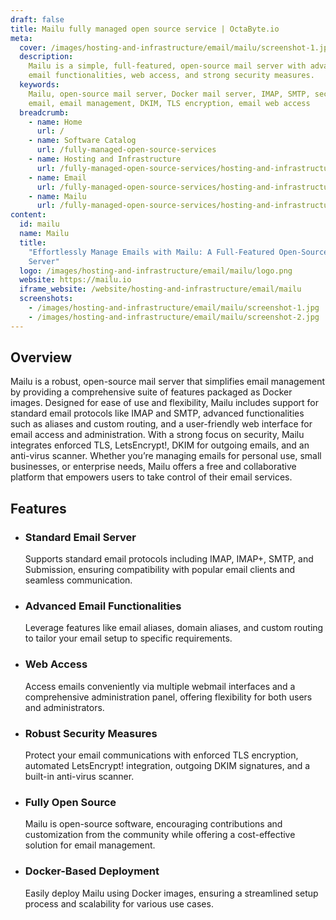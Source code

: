 ```yaml
---
draft: false
title: Mailu fully managed open source service | OctaByte.io
meta:
  cover: /images/hosting-and-infrastructure/email/mailu/screenshot-1.jpg
  description:
    Mailu is a simple, full-featured, open-source mail server with advanced
    email functionalities, web access, and strong security measures.
  keywords:
    Mailu, open-source mail server, Docker mail server, IMAP, SMTP, secure
    email, email management, DKIM, TLS encryption, email web access
  breadcrumb:
    - name: Home
      url: /
    - name: Software Catalog
      url: /fully-managed-open-source-services
    - name: Hosting and Infrastructure
      url: /fully-managed-open-source-services/hosting-and-infrastructure
    - name: Email
      url: /fully-managed-open-source-services/hosting-and-infrastructure/email
    - name: Mailu
      url: /fully-managed-open-source-services/hosting-and-infrastructure/email/mailu
content:
  id: mailu
  name: Mailu
  title:
    "Effortlessly Manage Emails with Mailu: A Full-Featured Open-Source Mail
    Server"
  logo: /images/hosting-and-infrastructure/email/mailu/logo.png
  website: https://mailu.io
  iframe_website: /website/hosting-and-infrastructure/email/mailu
  screenshots:
    - /images/hosting-and-infrastructure/email/mailu/screenshot-1.jpg
    - /images/hosting-and-infrastructure/email/mailu/screenshot-2.jpg
---
```


## Overview

Mailu is a robust, open-source mail server that simplifies email management by providing a comprehensive suite of features packaged as Docker images. Designed for ease of use and flexibility, Mailu includes support for standard email protocols like IMAP and SMTP, advanced functionalities such as aliases and custom routing, and a user-friendly web interface for email access and administration. With a strong focus on security, Mailu integrates enforced TLS, LetsEncrypt!, DKIM for outgoing emails, and an anti-virus scanner. Whether you’re managing emails for personal use, small businesses, or enterprise needs, Mailu offers a free and collaborative platform that empowers users to take control of their email services.

## Features

- ### Standard Email Server

  Supports standard email protocols including IMAP, IMAP+, SMTP, and Submission, ensuring compatibility with popular email clients and seamless communication.

- ### Advanced Email Functionalities

  Leverage features like email aliases, domain aliases, and custom routing to tailor your email setup to specific requirements.

- ### Web Access

  Access emails conveniently via multiple webmail interfaces and a comprehensive administration panel, offering flexibility for both users and administrators.

- ### Robust Security Measures

  Protect your email communications with enforced TLS encryption, automated LetsEncrypt! integration, outgoing DKIM signatures, and a built-in anti-virus scanner.

- ### Fully Open Source

  Mailu is open-source software, encouraging contributions and customization from the community while offering a cost-effective solution for email management.

- ### Docker-Based Deployment

  Easily deploy Mailu using Docker images, ensuring a streamlined setup process and scalability for various use cases.
